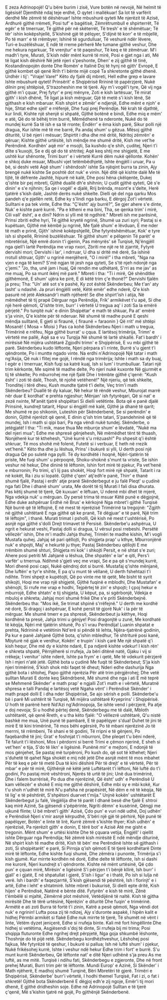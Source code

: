 E zeza Adrinopojë!
Q'u bëre burim i zisë,
Vure botën në nevojë,
Në helmit të ligësisë!
Djemthitë ndaj teje erdhë,
O qytet i mallëkuar!
Sa lot të varfërit derdhë
Me zëmrë të dëshëruar!
Ishte mbushurë qyteti
Me njerëzit të Azisë,
Ardhurë gjithë rrëmeti,
Posi tuf' e bagëtisë,
Zëmrëtrumbull e shpirterrët,
Të egër' e të tmerruar,
Të gjithë për në skëterrët,
Të tresh' e të shëmëtuar;
Të tër' ishin kokëpshjellë,
S'kishinë gjë të pëlqyer,
S'dijnë të korr' e të mbjellë,
Po të marr' e të rrëmbyer;
Ishinë të sgurdulluar,
Të veshurë ndër lëvere,
Turi-e buzëlëshuar,
E ndë të rreme përherë
Me tumane gjithë veshur,
Dhe me hekura ngarkuar,
Të vrenjtur' e të paqeshur,
Të keq e të zëmëruar.
M'i madh'i tyre, Murati,
S'kish ndër mënt kurrë të mirë,
Posi e gjet nga i ati,
Më të ligat kish dëshirë
Në jetë njeri s'peshonte,
Dhen' e zij gjithë të tinë,
Kostandinopojën donte
Dhe Romën' e Italinë
Doj të hynj në gjith' Evropë,
E gjithë kombet që qenë
Rrih t'i bënte mijë copë
Ta shkretonte gjithë dhenë.
Urdhër i tij': "Vraje! Vare!"
Këto dy fjalë dij mbreti,
Hell edhe grep e lavare
Ishte mbushurë qyteti!
Prinsërit' e Shqipërisë
Rrininë të papërzjerë,
Nukë dilnin prej shtëpisë,
S'trazoheshin me të tjerë.
Ajy m'i vogël'i tyre,
Që vij nga gjithë m'i çquar,
Prej fytyr' e prej mënyre,
Zoti e kish lartësuar,
Të mirat gjith' i kish dhënë,
Të ligat ja kish mërguar,
Gjë të metë s'i kish lënë,
Së gjithash e kish mbaruar.
Kish shpirt e zëmër' e ndjenjë,
Edhe mënt e njoh' e hije,
Shtat edhe sjell' e rrëfenjë,
Dhe fuqi prej Perëndije.
Në krah të djathtë, kur lindi,
Kishte një shenjë si shpatë,
Gjithë botënë e bindi,
Edhe miq e mëm' e atë,
Që do të bëhëj trim burrë,
Mëmëdhenë ta nderonte,
Nukë do të mundej kurrë
Sa të ish e sa të rronte;
Ëndërr' e ëma kish parë,
Sikur polli një dragua,
Kur ishte më të me barrë,
Pa andaj shum' u gëzua.
Mësoj gjithë dituritë,
U bë njeri i mësuar;
Shpirtit i dha dhe më dritë,
Ndritoj zëmrën' e qëruar;
Kishte gjithë urtësitë,
Ish mëndje me shumë dritë,
Kish me vet'he Perëndinë.
Kordhën' aqë mir' e msojti,
Sa kushdo q'e shih, çuditej,
Njeri t'i dilte s'kuxojti,
Se e dij që do të shtritej;
Aqë keq shtij me shigjetë,
E me ushtë kur shënonte,
Trimi burr' e i vërtetë
Kurrë dëm nukë qëllonte.
Kohën' e shkoj duke msuar,
Mbushi vjet tetëmbëdhjetë,
Ishte ëngjëll i uruar,
Pa u bë, si deshi vetë
Aqë shum' i shëndosh' ishte
Sa njëqint burra ta zinin,
Ajy brengë nukë kishte
Se poshtë dot nuk' e vinin.
Një ditë që kishte dalë
Me të tijtë, të dëfrente
Jashtë, hipurë në kalë,
Dhe posi hëna çkëlqente,
Dukej q'ishte bir pej mbreti,
Gjithë duallë dh'e shihnin;
U çudit gjithë qyteti,
Që s'e dinin' e s'e njihnin;
Sa qe i vogël' e djalë,
Rrij brënda, msont'e s'delte,
Herë tjatërë s'kish dalë,
Jashtë derës nukë shkelte.
Dielli që del nga qarku
Mos pandeh q'e pjellën retë,
Edhe ky s'lindi nga barku,
E dërgoj Zot'i vërtetë.
Sulltani e pa tek vinte,
Edhe tha: "Ç'ësht' ajy burrë?",
Se gjer ahere s'e dinte,
Nuk' e kishte parë kurrë.
"Pa e ktheni e ma bini,
Tha, se qenka trim' i mirë,
Cili vall' ësht', a e dini?
Ndrin si ylli më të ngdhirë."
Mbreti ish me parësinë,
Prinsi zbriti edhe hyri,
Të gjithë kryetë ngrinë,
Shumë ua zuri syri;
Pastaj si e kupëtuan,
Gjithë më këmbë ju ngrinë,
Me fjalë shum' e lëvduan,
E me nder të math e prinë,
Gjith' ishinë kokëpshjellë,
Dhe fytyrëshëmëtuar,
Kok' e tyre ish si shpellë,
Rrininë buzëlëshuar.
Të gjithë shum' e pëlqenin
Të parët' e mbretërisë,
Një emrë donin t'i gjenin,
Pas mënyrës' së Turqisë,
Nj'ëngjëll nga qiell'i lartë
Perëndija me vrap nxori,
Zbriti me një re të zjarrtë,
Fytyrë dervishi mori;
Dervishi i lar', i ndrruar,
U dha si dritë më derë,
Sa ishinë rrotull shtruar,
Gjith' u ngrinë menjëherë,
"O i mirë!" i tha mbreti,
"Nga na vjen e nga të kemi?
S'më ngjan të jesh nga qyteti,
Se s'të njeh ndonjë nga ç'jemi."
"Jo, tha, unë jam i huaj,
Që rendin me udhëtarë,
S'rri as me jav' as me muaj,
Po sa munt ikënj më parë."
Mbreti i tha: "Ti i mirë,
Që shënditke gjithëmonë,
E shum' ujëra ke pirë,
E di këtë trim ç'e thonë?"
Dervishi fjalën ja preu;
Tha: "Un' atë sot s'e pashë,
Ky zot është Skënderbeu;
Me t'an' aty lasht' u ndashë.
Ja pruri ëngjëlli vetë,
Këtë emër' edhe nderë,
Q'e kish pasurë në jetë
Aleksandr'i math njëherë!
Se dhe shpirt'ish i atija,
Në mëmëdhet të tij prapë
Dërguar nga Perëndija,
Frik' armikëvet t'u apë,
Si dhe një herë qëmoti,
Q'ishte trim, burr' i vërtetë
U tregua aq' i zoti
Sa la emërë përjetë."
Po turqitë nuk' e dinin
Shqipëtar' e math të shkuar,
Pa at' emërë s'ja vinin,
Q'e kishte për të nderuar.
Në shumë të madhe punë
E qeshi mëndja sulltanë,
E gjeti si firaunë, { firaunë = faraonin }
Që rrit' më shtëpi Mosanë! { Mosa = Moisi }
Pas ca kohë Skënderbeu
Njeri i math u tregua,
Trimërinë e rrëfeu,
Nga gjithë burrat' u çqua.
E lartësoj trimërija,
Trimn' e vërtetë me pallë,
Aqë sa e vu Turqija
Në shumë të lartë shkallë.
Fat'i bardh' i mirësisë
Në mijëra ushtëtarë
Zgjodhi trimn' e Shqipërisë,
E vu mbi gjithë të parë.
Skënderbeu kudo lëftonte,
Njeri përpara s'i rrinte,
Burrë s'u gjent t'i qëndronte,
Po i muntte ngado vinte.
Na erdhi n'Adrinopojë
Një tatar i math ng'Asija,
Që nuk i flitej me gojë,
I rëndë nga trimërija;
Ishte i math sa dy buaj,
I egër e i tmerruar,
Kish fuqi sa katrë kuaj,
Ish si lum' i trumbulluar.
Tatari një trim kërkonte,
Me sqimë të madhe delte,
Po njeri nukë kuxonte
Në gjurmët e tij të shkelte;
Po mburrohej me një fjalë
Dhe i trëmbte gjithë ç'qenë:
"Kush ësht' i zoti të dalë,
Thosh, të njohë vetëhenë!"
Një njeriu, që tek shkelte,
Tronditej i tërë dheu,
Kush mundte tjatrë t'i delte,
Veç trim'i math Skënderbeu?
Duallë të dy kaluar,
Në hekur të rëndë veshur,
Mburojat marrë nër duar
E kordhat' e prehta ngjeshur;
Mënjan' ish fytyrëqari,
Që si nat' e zezë nxinte,
M'anët tjatrë shqipëtari
Si dielli vetëtinte.
Bota që e panë djalë
Prinsinë, kundrejt tatarit,
Hipur si ëngjëll më kalë,
Gjithë ja dhanë të qarit;
Me shumë re po shikonin,
Luteshin për Skënderbenë,
Se si perëndin' e donin,
Gjithë njerëzit që qenë,
E dinin q'ish trim tatari,
S'pandehninë që të mundej,
Ish i math si qipi bari,
Pa nga vëndi nukë tundej.
Skënderbe, o jetëgjatë!
I tha: "Ti mik, mase thua
Me mburrje shum' e lëvdatë,
"Nukë ma del njeri mua";
Edhe me shpresë gënjehesh,
Në mëmëdhet tënt të thuash,
Nonjëherë kur të kthehesh,
"Unë kurrë s'u rrëzuash!"
Po shpesit q'i është shkruar,
Të mos shohë më folenë,
Futetë si i verbuar,
E heth në rrezik vet'henë."
Këto tha dhe ju lëshua,
Prins' i bukurë si ylli,
U derth posi një dragua
Që po suletë nga pylli.
Të dy kordhëtë i hoqnë,
Njëri-tjatërin të priste,
Me fuqi shum' u përpoqnë,
Shoku-shoknë s'munt ta vriste,
Se ishin veshur në hekur,
Dhe dininë të lëftonin,
Ishin fort mirë të pjekur,
Pa vet'henë e mburronin;
Po trimi, q'i lij pas shokët,
Hoqi fort mirë një shpatë,
Tatarit i ra në kokët,
Ra i ziu si lopatë.
Gjithë ç'qen' atj'edh'e panë,
Thirr' e thanë shumë fjalë,
Pastaj i erdh' atje pranë
Skënderbegut e ju falë
Pleqt' u çudinë nga fati
Dhe i dhanë shum' urata,
Me dorët të tij Murati
I fali disa dhurata.
Pas këtij shumë të tjerë,
Që kuxuan' e lëftuan,
U ndenë mbi dhet të mjerë,
Nga vdekja nuk' u mërguan.
Dy persë trima të msuar
Këtë punë e dëgjojnë,
Edhe duke ashpëruar
Erdhë në Brus' e kërkojnë
Nga mbret'i gjithë Turqisë
Një burrë që të lëftojnë,
E në mest të njerëzisë
Trimërinë ta tregojnë:
"Zgjith në gjithë ushtëtarë
E nga gjithë që ke pranë,
Të dëgjuar' e të parë,
Një trim të lëftojm", i thanë.
Murati trimat i psholli,
Që kish në mest t'ushtërisë,
Po asnjë nga gjithë s'dolli
Drejt trimavet të Persisë.
Skënderbe'u ashpërua,
U ngrit e hekurat veshi,
Pastaj dolli si dragua,
U vërsul posi rrebeshi.
Persëtë vëllezër' ishin,
Dhe m'i madhi Jahja thuhej,
Trimëri te madhe kishin,
M'i vogli Mustafa quhej.
Jahjaj së pari qëllojti,
Po shigjeta prap' u kthye,
Mburronjënë nuk' e shpojti,
Maj' e hekurtë ju thye;
Pastaj Skënderbeu qëllojti
E me rrëmbim shumë shturi,
Shigjeta mi kok' i shkojti
Persit, e në shtat s'e zuri;
Ahere posi petriti
Mi Jahjanë u lëshua,
Dhe shpatën' e lar' e qiti,
Pers'i varfër' u tmerrua.
Ndihmë s'gjeti veç me vrapi,
Se e pa që s'mundej kurrë,
Mori dhenë posi capi,
Nukë qëndroj dot si burrë.
Mustafaj q'ishte mënjanë,
Dhe luftën' e tyr'e shihte,
E pa q'u munt të vëllanë,
U derth fshehtazi t'i ndihte.
Trimi shpejt e kupëtojti,
Që po vinte me të qetë,
Me bisht të syrit shikojti,
Hoqi me vrap një shigjetë,
Gjithë fuqinë e mblodhi,
Dhe Mustafan' e shënojti,
Si rrufe me vrap e hodhi,
Tejpërtej të zin' e shpojti;
I çpoj hekur e mburrojë,
Edhe shtatn' e tij shigjeta,
U këput, pa, si sgërbonjë,
Vdekja e mbuloj e shkreta;
Jahjaj mori shumë frikë
Dhe s'e priti Skënderbejnë.
Skënderbeu tha: "Mos ikë,
Se trimat shpinë s'rrëfejnë."
U derth me kordhë në dorë,
Si dragoj i ashpëruar,
E kohë persit të gjorë
Nuk' i la për të mërguar.
Me shumë tmerr e pa shpresë,
Skënderbeut ju këthye,
Hoqi kordhënë ta presë,
Jahja trimi u gënjye!
Posi dragonjtë u zunë,
Me kordhatë të këqija,
Njëri më tjatërin shtunë,
Po s'i vrau Perëndija!
Luanin shpatat e prehta,
Ndrininë e vetëtinin
Nd'erë si pëndë të lehta,
Njëra-tjatrënë godinin,
Pa kur e panë Jahjanë
Gjithë bota, q'ishin mbledhur,
Të shtriturë posi kanë,
Mbyturë në gjak e verdhur,
Kokën' e trupin' i kish çarë
Me një shpatë q'i kish hequr,
Dhe më dy e kishte ndarë,
E pa ndjerë kishte vdekur!
I kish rën' e shkreta shpatë,
Përnjëherë si rrufeja,
Ja bëri ditënë natë,
Gjaku i vij si rrëkeja;
I venitur' ishte nderë,
Ishte pa frym' e i qetë,
Me të vdekurit përzjerë
Ish i mjeri n'atë jetë.
Gjithë bota u çudinë
Me fuqit të Skënderbeut;
S'ja kish njeri trimërinë,
S'kish shok mbi faqet të dheut;
Nderi edhe dashurija
Nga gjithë bota i shtohej,
Papo gjithë njerëzia
Për atë trim përgjërohej;
Dhe vetë sulltan Murati
E donte keq Skëndrbenë,
Më shumë dhe nga i ati
E më teprë se Mehmenë
Skënder' e math prap' e ngjalli
Zot'i math e i vërtetë,
Muratnë shpresa e talli
Pandaj e lartësoj vetë
Ngaha vënt' i Perëndisë
Skënder' i math prapë dolli
E i dha nder Shqipërisë,
Se ajo sërish e polli.
Skënderbe'u bë i parë
Mi ushtërit të Turqisë,
Mi mijëra ushtëtarë
Kryeprins' i Shqipërisë.
U hoth të parënë herë
Nd'Azi ng'Adrinopoja,
Se ishte vend i përzjerë,
Pa atje e doj nevoja;
Si u hodhë përtej denë,
Skënderbegu me të dalë,
Mbloth ushtëtarët, që qenë
Rreth, e u tha këto fjalë:
"O vëllezrë ushtëtarë,
Q'u nistë bashkë me mua,
Unë punë të pambarë,
E të papëlqyer s'dua!
Duhet të jini të mirë
E të kini trimërinë,
Të mos bëhi egërsirë,
Po të mbani njerëzinë
Jo të merrni, të rrëmbeni,
Të shani e të godini,
Të rripni e të gënjeni,
Po faqebardhë të jini;
Grat' e foshnjat t'i mburroni,
Dhe pleqet t'u bëni nderë,
Të falurit t'i lëshoni,
Mos i përdorni si berrë
Trimi e çëmon njerinë,
E sheh si vet'hen' e tija,
S'do të likn' e ligësinë.
Punënë mir' e mejtoni,
E ndonjë të mos gënjehet,
Se pastaj më turpëroni,
Po kush do, që sot të kthehet;
Njeri s'duhetë të qahet
Nga shokët e mij ndë jetë
Dhe asnjë mënt të mos mbahet
Për të keq e për të metë
Dua të kini dëshirë
Për të drejt' e të vërtetë,
Për të mbar' e për të mirë,
Gjithënjë në këtë jetë
Luftëtarët t'i lëftoni,
Në luftë do t'i godini,
Po pastaj mirë vështroni,
Njerës të urtë të jini;
Unë dua trimërinë,
Dhe i falem burrërisë,
Po dua dhe njerëzinë,
Që ësht' udh' e Perëndisë
U kam vëllezër' e shokë
E miq me gjithë dëshirë,
Edhe mbi sy e mbi kokë,
Kur t'u shoh n'udhët të mirë
N'u pafsha në prapësirët,
Në dëm e në të këqija,
Në të lig' e të pështirët,
S'shpëtoni duarvet t'mija."
Unjnë kokën' ushtëtarët
E Skënderbegut ju falë,
Vegjëlija dhe të parët
I dhanë besë dhe fjalë
E shtroi kaq mirë Azinë,
Sa gjësendi s'pëpërinte,
Ngriti dëmn' e kusërinë,
Qëngji me ujkunë flinte;
U bë mbret'i gjith' Azisë,
Çdo pun' e vuri ndë udhë,
Doj udhën' e Perëndisë
Njeri s'mir asnjë kërpudhë,
S'bëri një gjë të përhirë,
Një punë të papëlqyer,
Botën' e linte të lirë,
Kurrë zëmrë s'kishte thyer;
Kish udhën' e njerëzisë,
Pa njerëzit gjith' e donin,
E tërë bot' e Azisë
Atë me gisht e tregonin.
Mënt shum' e urtësi kishte
Dhe të çquara vetija,
Ëngjëll' i qiellit ishte
Dërguar nga Perëndija;
Në zëmrë kish mirësitë
E ndë mëndje diturinë,
Në shpirt kish të madhe dritë,
Kish të bën' me Perëndinë
Ishte së gjithash i zoti,
Si shqipëtarët' e parë,
Si Pirroja q'ish qëmoti
E të tjerë kordhëtarë
Dinte mirë të lëftonte,
Edhe kishte fuqi shumë,
Dhe zëmëra i punonte,
Trimërija s'i kish gjumë.
Kur mirrte kordhën në dorë,
Edhe delte të lëftonte,
Ish si dashi me kurorë,
Njeri kundrejt s'i qëndronte.
Kishte në mënt urtësinë,
Që çdo pun' e çquan mirë,
Mirësin' e ligësinë
S'i përzjen t'i bënjë kllirë,
Ish burr' i gjall' e i gjatë,
E në shpatullat i gjerë,
S'ish i ligur' e i thatë,
Po ish si lulja në verë.
Ish i bardh' e faqezjarrtë,
S'kish gjësendi të pështirë,
Ish i florinjt' e i artë,
Edhe i leht' e shtatmirë.
Ishte mbret i bukurisë,
Si dielli epte dritë,
Kish hijen' e Perëndisë,
Natënë e bënte ditë.
Fytyrën' e kish të mirë,
Zënë t'ëmbëlë si mjaltë,
Zëmërnë plot mëshirë,
Vetëdijënë të naltë.
Kish të gjitha mirësitë
Dhe të tërë urtësinë,
Njerëzin' e dituritë
Dhe fuqin' e trimërinë.
Armëtë e ati zoti
Burra të fortë t'i zinin,
Katrë a pesë qëmoti,
Nga vëndi dot nuk' e ngrinin!
Lufta posa zij të ndizej,
Ajy s'duronte aspakë,
I hipën kalit e hidhej
Përmbi armikët si flakë
Edhe nuk mirrte të tjerë,
Të shumët në vënt i linte,
Vetëm dyzet jeniçerë,
Edhe si rrufeja binte.
Kali më fort hingëllinte
Dhe hidhej si vetëtima,
Asgjësendi s'doj të dinte,
Si rrufeja bij mi trima;
Posi shqipja fluturonte
Edhe ngrihej drejt përpjetë,
Nga goja shkumbë lëshonte,
Thoshnje do të pijë retë.
Skënderbegu kordhëzhveshur,
Lëshohej posi fajkua,
Me fytyrëzë të qeshur,
I bukurë si pallua;
Ish në luftë shum' i pjekur,
Nukë frikësohej kurrë,
Ishte i veshur ndë hekur
Edhe trim i fort' e burrë.
S'u munt kurrë Skënderbeu,
Që lëftonte nat' e ditë
Njeri udhënë s'ja preu
As me luftë, as me mitë.
Turqisë i ndihu fati,
Skënderbegu e zgjeronte,
Dhe në front prehej Murati,
Burri trim për të lëftonte.
Mundi Europ' e Azinë,
Si Skënder' i Math njëherë,
E madhoj shumë Turqinë,
Bëri Mbretëri të gjerë.
Trimëri e Shqipërisë,
Skënderbe' burr'i vërtetë,
I hodhi themel Turqisë,
Fat i zi, o fat i shkretë!
Gjithë bota Skënderbenë
E dëgjoj edh'e zij ngoje,
Emër'i tij mori dhenë,
E gjithë dridheshin soje.
Edhe në Adrinopojë
Sulltan e të tjerë ç'qenë,
Më s'kishin tjatrë në gojë,
Po gjithënjë Skënderbenë.